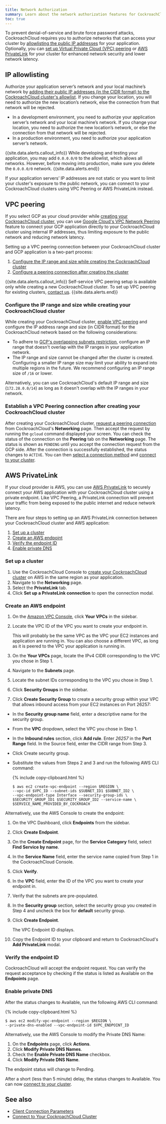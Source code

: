 ```yaml
---
title: Network Authorization
summary: Learn about the network authorization features for CockroachCloud CockroachDB clusters.
toc: true
---
```


To prevent denial-of-service and brute force password attacks, CockroachCloud requires you to authorize networks that can access your cluster by [allowlisting the public IP addresses](#ip-allowlisting) for your application. Optionally, you can [set up Virtual Private Cloud (VPC) peering](#vpc-peering) or [AWS PrivateLink](#aws-privatelink) for your cluster for enhanced network security and lower network latency.

## IP allowlisting

Authorize your application server’s network and your local machine’s network by [adding their public IP addresses (in the CIDR format) to the CockroachCloud cluster's allowlist](connect-to-your-cluster.html#step-1-authorize-your-network). If you change your location, you will need to authorize the new location’s network, else the connection from that network will be rejected.

- In a development environment, you need to authorize your application server’s network and your local machine’s network. If you change your location, you need to authorize the new location’s network, or else the connection from that network will be rejected.
- In a production environment, you need to authorize your application server’s network.

{{site.data.alerts.callout_info}}
While developing and testing your application, you may add `0.0.0.0/0` to the allowlist, which allows all networks. However, before moving into production, make sure you delete the `0.0.0.0/0` network.
{{site.data.alerts.end}}

If your application servers’ IP addresses are not static or you want to limit your cluster's exposure to the public network, you can connect to your CockroachCloud clusters using VPC Peering or AWS PrivateLink instead.

## VPC peering

If you select GCP as your cloud provider while [creating your CockroachCloud cluster](create-your-cluster.html), you can use [Google Cloud's VPC Network Peering](https://cloud.google.com/vpc/docs/vpc-peering) feature to connect your GCP application directly to your CockroachCloud cluster using internal IP addresses, thus limiting exposure to the public network and reducing network latency.

Setting up a VPC peering connection between your CockroachCloud cluster and GCP application is a two-part process:

1. [Configure the IP range and size while creating the CockroachCloud cluster](#configure-the-ip-range-and-size-while-creating-your-cockroachcloud-cluster)
1. [Configure a peering connection after creating the cluster](#establish-a-vpc-peering-connection-after-creating-your-cockroachcloud-cluster)

{{site.data.alerts.callout_info}}
Self-service VPC peering setup is available only while creating a new CockroachCloud cluster. To set up VPC peering for existing clusters, [contact us](https://support.cockroachlabs.com/hc/en-us/requests/new).
{{site.data.alerts.end}}

### Configure the IP range and size while creating your CockroachCloud cluster

While creating your CockroachCloud cluster, [enable VPC peering](create-your-cluster.html) and configure the IP address range and size (in CIDR format) for the CockroachCloud network based on the following considerations:

-  To adhere to [GCP's overlapping subnets restriction](https://cloud.google.com/vpc/docs/vpc-peering#restrictions), configure an IP range that doesn't overlap with the IP ranges in your application network.
- The IP range and size cannot be changed after the cluster is created. Configuring a smaller IP range size may limit your ability to expand into multiple regions in the future. We recommend configuring an IP range size of `/16` or lower.

Alternatively, you can use CockroachCloud's default IP range and size (`172.28.0.0/14`) as long as it doesn't overlap with the IP ranges in your network.

### Establish a VPC Peering connection after creating your CockroachCloud cluster

After creating your CockroachCloud cluster, [request a peering connection](connect-to-your-cluster.html#establish-vpc-peering-or-aws-privatelink) from CockroachCloud's **Networking** page. Then accept the request by running the `gcloud` command displayed your screen. You can check the status of the connection on the **Peering** tab on the **Networking** page. The status is shown as `PENDING` until you accept the connection request from the GCP side. After the connection is successfully established, the status changes to `ACTIVE`. You can then [select a connection method](connect-to-your-cluster.html#step-3-select-a-connection-method) and [connect to your cluster](connect-to-your-cluster.html#step-4-connect-to-your-cluster).

## AWS PrivateLink

If your cloud provider is AWS, you can use [AWS PrivateLink](https://aws.amazon.com/privatelink/) to securely connect your AWS application with your CockroachCloud cluster using a private endpoint. Like VPC Peering, a PrivateLink connection will prevent your traffic from being exposed to the public internet and reduce network latency.

There are four steps to setting up an AWS PrivateLink connection between your CockroachCloud cluster and AWS application:

1.  [Set up a cluster](#set-up-a-cluster)
1.  [Create an AWS endpoint](#create-an-aws-endpoint)
1.  [Verify the endpoint ID](#verify-the-endpoint-id)
1.  [Enable private DNS](#enable-private-dns)

### Set up a cluster

1. Use the CockroachCloud Console to [create your CockroachCloud cluster](https://www.cockroachlabs.com/docs/cockroachcloud/stable/cockroachcloud-create-your-cluster.html) on AWS in the same region as your application. 
1. Navigate to the **Networking** page.
1. Select the **PrivateLink** tab. 
1. Click **Set up a PrivateLink connection** to open the connection modal.

### Create an AWS endpoint

1. On the [Amazon VPC Console](https://console.aws.amazon.com/vpc/), click **Your VPCs** in the sidebar. 
1. Locate the VPC ID of the VPC you want to create your endpoint in.

    This will probably be the same VPC as the VPC your EC2 instances and application are running in. You can also choose a different VPC, as long as it is peered to the VPC your application is running in.
    
1. On the **Your VPCs** page, locate the IPv4 CIDR corresponding to the VPC you chose in Step 1.
1. Navigate to the **Subnets** page. 
1. Locate the subnet IDs corresponding to the VPC you chose in Step 1.
1. Click **Security Groups** in the sidebar. 
1. Click **Create Security Group** to create a security group within your VPC that allows inbound access from your EC2 instances on Port 26257:
  - In the **Security group name** field, enter a descriptive name for the security group. 
  - From the **VPC** dropdown, select the VPC you chose in Step 1.
  - In the **Inbound rules** section, click **Add rule**. Enter *26257* in the **Port Range** field. In the Source field, enter the CIDR range from Step 3. 
  - Click Create security group.
  - Substitute the values from Steps 2 and 3 and run the following AWS CLI command:

    {% include copy-clipboard.html %}
    ~~~ shell
    $ aws ec2 create-vpc-endpoint --region $REGION \
    --vpc-id $VPC_ID --subnet-ids $SUBNET_ID1 $SUBNET_ID2 \ 
    --vpc-endpoint-type Interface --security-group-ids \
    $SECURITY_GROUP_ID1 $SECURITY_GROUP_ID2 --service-name \
    $SERVICE_NAME_PROVIDED_BY_COCKROACH
    ~~~


Alternatively, use the AWS Console to create the endpoint:

1.  On the VPC Dashboard, click **Endpoints** from the sidebar.
1.  Click **Create Endpoint**.
1.  On the **Create Endpoint** page, for the **Service Category** field, select **Find Service by name**.
1.  In the **Service Name** field, enter the service name copied from Step 1 in the CockroachCloud Console.
1.  Click **Verify**.
1.  In the **VPC** field, enter the ID of the VPC you want to create your endpoint in. 
1.  Verify that the subnets are pre-populated.
1.  In the **Security group** section, select the security group you created in Step 4 and uncheck the box for **default** security group. 
1.  Click **Create Endpoint**.

    The VPC Endpoint ID displays.  
    
1.  Copy the Endpoint ID to your clipboard and return to CockroachCloud's **Add PrivateLink** modal.

### Verify the endpoint ID

CockroachCloud will accept the endpoint request. You can verify the request acceptance by checking if the status is listed as Available on the **Endpoints** page.

### Enable private DNS

After the status changes to Available, run the following AWS CLI command:

{% include copy-clipboard.html %}
~~~ shell
$ aws ec2 modify-vpc-endpoint --region $REGION \
--private-dns-enabled --vpc-endpoint-id $VPC_ENDPOINT_ID
~~~

Alternatively, use the AWS Console to modify the Private DNS Name:

1.  On the **Endpoints** page, click **Actions**.
1.  Click **Modify Private DNS Names**.
1.  Check the **Enable Private DNS Name** checkbox.
1.  Click **Modify Private DNS Name**.

The endpoint status will change to Pending.
  
After a short (less than 5 minute) delay, the status changes to Available. You can now [connect to your cluster](connect-to-your-cluster.html).

## See also

- [Client Connection Parameters](../stable/connection-parameters.html)
- [Connect to Your CockroachCloud Cluster](connect-to-your-cluster.html)
